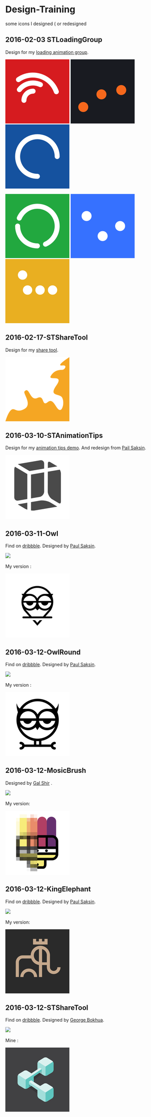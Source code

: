 # Design-Training

some icons I designed ( or redesigned

## 2016-02-03 STLoadingGroup

Design for my [loading animation group](https://github.com/saitjr/STLoadingGroup).

![](./2016-02-03-STLoadingGroup/images/Arch-200.png) ![](./2016-02-03-STLoadingGroup/images/Bouncy-200.png) ![](./2016-02-03-STLoadingGroup/images/ZhiHu-200.png) 

![](./2016-02-03-STLoadingGroup/images/Cycle-200.png) ![](./2016-02-03-STLoadingGroup/images/Glasses-200.png) ![](./2016-02-03-STLoadingGroup/images/Walk-200.png) 



## 2016-02-17-STShareTool

Design for my [share tool](https://github.com/saitjr/STShareTool.git).

![](./2016-02-17-STShareTool/images/200.png)



## 2016-03-10-STAnimationTips

Design for my [animation tips demo](https://github.com/saitjr/STAnimationTips.git). And redesign from [Pail Saksin](https://dribbble.com/shots/1015204-Phone-box).

![](./2016-03-10-STAnimationTips/images/icon_200.png)



## 2016-03-11-Owl

Find on [dribbble](https://dribbble.com/shots/982204-Owl). Designed by [Paul Saksin](https://dribbble.com/ino).

![](https://d13yacurqjgara.cloudfront.net/users/47145/screenshots/982204/128.jpg)

My version :

![](./2016-03-11-Owl/images/200.png)



## 2016-03-12-OwlRound

Find on [dribbble](https://dribbble.com/shots/685274-Owl). Designed by [Paul Saksin](https://dribbble.com/ino).

![](https://d13yacurqjgara.cloudfront.net/users/47145/screenshots/685274/88.jpg)

My version :

![](./2016-03-12-OwlRound/images/200.png)



## 2016-03-12-MosicBrush

Designed by  [Gal Shir](https://dribbble.com/galshir) .

![](https://d13yacurqjgara.cloudfront.net/users/729829/screenshots/2554806/brush.png)

My version:

![](./2016-03-12-MosicBrush/images/200.png)



## 2016-03-12-KingElephant

Find on [dribbble](https://dribbble.com/shots/1782670-King-elephant). Designed by [Paul Saksin](https://dribbble.com/ino).

![](https://d13yacurqjgara.cloudfront.net/users/47145/screenshots/1782670/206.jpg)

My version:

![](./2016-03-12-KingElephant/images/200.png)



## 2016-03-12-STShareTool

Find on [dribbble](https://dribbble.com/shots/1922001-Share-Icon). Designed by [George Bokhua](https://dribbble.com/george-bokhua).

![](https://d13yacurqjgara.cloudfront.net/users/24078/screenshots/1922001/share_icon.jpg)

Mine :

![](./2016-03-12-STShareTool/images/200.png)